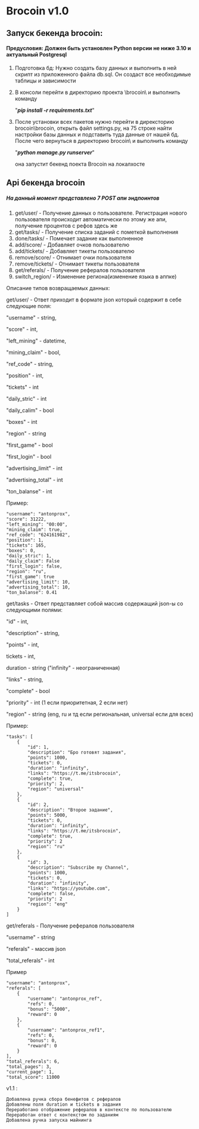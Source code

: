 # **Brocoin v1.0**

## Запуск бекенда brocoin:

#### Предусловия: Должен быть установлен Python версии не ниже 3.10 и актуальный Postgresql
1) Подготовка бд: Нужно создать базу данных и выполнить в ней скрипт из приложенного файла db.sql. Он создаст все необходимые таблицы и зависимости
2) В консоли перейти в директорию проекта \brocoin\ и выполнить команду 

    "_**pip install -r requirements.txt**_"
3) После установки всех пакетов нужно перейти в дирексторию brocoin\brocoin\, открыть файл
settings.py, на 75 строке найти настройки базы данных и подставить туда данные от нашей бд.
После чего вернуться в директорию brocoin\ и выполнить команду

    "_**python manage.py runserver**_"

    она запустит бекенд поекта Brocoin на локалхосте

## Api бекенда brocoin

##### На данный момент представлено 7 POST апи эндпоинтов
1) get/user/ - Получение данных о пользователе. Регистрация нового пользователя происходит автоматически по этому же апи, получение процентов с рефов здесь же
2) get/tasks/ - Получение списка заданий с пометкой выполнения
3) done/tasks/ - Помечает задание как выполненное
4) add/score/ - Добавляет очков пользователю
5) add/tickets/ - Добавляет тикеты пользователю
6) remove/score/ - Отнимает очки пользователя
7) remove/tickets/ - Отнимает тикеты пользователя
8) get/referals/ - Получение рефералов пользователя
9) switch_region/ - Изменение региона(изменение языка в аппке)


Описание типов возвращаемых данных:

get/user/ - Ответ приходит в формате json который содержит в себе следующие поля:

"username" - string,

"score" - int,

"left_mining" - datetime,

"mining_claim" - bool,

"ref_code" - string,

"position" - int,

"tickets" - int

"daily_stric" - int

"daily_calim" - bool

"boxes" - int

"region" - string

"first_game" - bool

"first_login" - bool

"advertising_limit" - int

"advertising_total" - int

"ton_balanse" - int

Пример:


    "username": "antonprox",
    "score": 31222,
    "left_mining": "00:00",
    "mining_claim": true,
    "ref_code": "624161982",
    "position": 1,
    "tickets": 165,
    "boxes": 0,
    "daily_stric": 1,
    "daily_claim": False
    "first_login": false,
    "region": "ru",
    "first_game": true
    "advertising_limit": 10,
    "advertising_total": 10,
    "ton_balanse": 0.41



get/tasks - Ответ представляет собой массив содержащий json-ы со следующими полями:

"id" - int,

"description" - string,

"points" - int,

tickets - int,

duration - string ("infinity" - неограниченная)

"links" - string,

"complete" - bool

"priority" - int (1 если приоритетная, 2 если нет)

"region" - string (eng, ru и тд если региональная, universal если для всех)



Пример:


    "tasks": [
        {
            "id": 1,
            "description": "Бро готовят задания",
            "points": 1000,
            "tickets": 0,
            "duration": "infinity",
            "links": "https://t.me/itsbrocoin",
            "complete": true,
            "priority": 2,
            "region": "universal"
        },
        {
            "id": 2,
            "description": "Второе задание",
            "points": 5000,
            "tickets": 0,
            "duration": "infinity",
            "links": "https://t.me/itsbrocoin",
            "complete": true,
            "priority": 2
            "region": "ru"
        },
        {
            "id": 3,
            "description": "Subscribe my Channel",
            "points": 1000,
            "tickets": 0,
            "duration": "infinity",
            "links": "https://youtube.com",
            "complete": false,
            "priority": 2
            "region": "eng"
        }
    ]


get/referals - Получение рефералов пользователя

"username" - string

"referals" - массив json

"total_referals" - int

Пример

    "username": "antonprox",
    "referals": [
        {
            "username": "antonprox_ref",
            "refs": 0,
            "bonus": "5000",
            "reward": 0
        },
        {
            "username": "antonprox_ref1",
            "refs": 0,
            "bonus": 0,
            "reward": 0
        }
    ],
    "total_referals": 6,
    "total_pages": 3,
    "current_page": 1,
    "total_score": 11000


v1.1 :

    Добавлена ручка сбора бенефитов с рефералов
    Добавлены поля duration и tickets в задания
    Переработано отображение рефералов в контексте по пользователю
    Переработан ответ с контекстом по заданиям
    Добавлена ручка запуска майнинга

